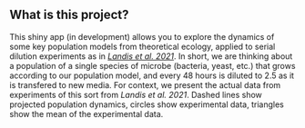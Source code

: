 ## What is this project?
  
This shiny app (in development) allows you to explore the dynamics of some key population models from theoretical ecology, applied to serial dilution experiments as in [*Landis et al. 2021*](https://elifesciences.org/articles/61644). In short, we are thinking about a population of a single species of microbe (bacteria, yeast, etc.) that grows according to our population model, and every 48 hours is diluted to 2.5 as it is transfered to new media. For context, we present the actual data from experiments of this sort from *Landis et al. 2021*. Dashed lines show projected population dynamics, circles show experimental data, triangles show the mean of the experimental data.

